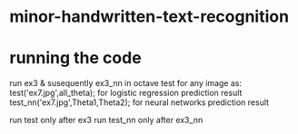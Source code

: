 minor-handwritten-text-recognition
==================================

running the code
================
run ex3 & susequently ex3_nn in octave
test for any image as:
test('ex7.jpg',all_theta); for logistic regression prediction result
test_nn('ex7.jpg',Theta1,Theta2); for neural networks prediction result

run test only after ex3
run test_nn only after ex3_nn
